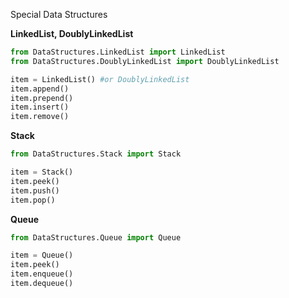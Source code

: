 Special Data Structures

**LinkedList, DoublyLinkedList**

```python
from DataStructures.LinkedList import LinkedList
from DataStructures.DoublyLinkedList import DoublyLinkedList

item = LinkedList() #or DoublyLinkedList
item.append()
item.prepend()
item.insert()
item.remove()
```

**Stack**
```python
from DataStructures.Stack import Stack

item = Stack()
item.peek()
item.push()
item.pop()
```


**Queue**
```python
from DataStructures.Queue import Queue

item = Queue()
item.peek()
item.enqueue()
item.dequeue()
```